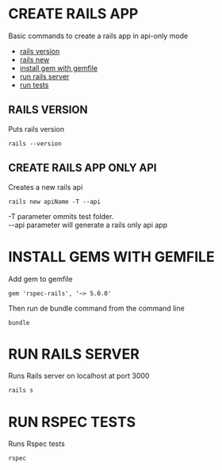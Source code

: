 # CREATE RAILS APP
Basic commands to create a rails app in api-only mode
- [rails version](https://github.com/CarlosGarciaRa/rails-notes/blob/main/2-create-rails-app.md#rails-version)
- [rails new](https://github.com/CarlosGarciaRa/rails-notes/blob/main/2-create-rails-app.md#create-rails-app-only-api)
- [install gem with gemfile](https://github.com/CarlosGarciaRa/rails-notes/blob/main/2-create-rails-app.md#install-gems-with-gemfile)
- [run rails server](https://github.com/CarlosGarciaRa/rails-notes/blob/main/2-create-rails-app.md#run-rails-server)
- [run tests](https://github.com/CarlosGarciaRa/rails-notes/blob/main/2-create-rails-app.md#run-rspec-tests)
## RAILS VERSION
Puts rails version
```
rails --version
```

## CREATE RAILS APP ONLY API
Creates a new rails api
```
rails new apiName -T --api
```
-T parameter ommits test folder.
<br>
--api parameter will generate a rails only api app

# INSTALL GEMS WITH GEMFILE
Add gem to gemfile
```
gem 'rspec-rails', '~> 5.0.0'
```
Then run de bundle command from the command line
```
bundle
```

# RUN RAILS SERVER
Runs Rails server on localhost at port 3000
```
rails s
```
# RUN RSPEC TESTS
Runs Rspec tests
```
rspec
```
